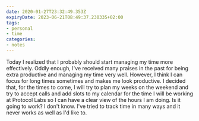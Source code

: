 ```yaml
---
date: 2020-01-27T23:32:49.353Z
expiryDate: 2023-06-21T08:49:37.230335+02:00
tags:
- personal
- time
categories:
- notes
---
```


Today I realized that I probably should start managing my time more effectively. Oddly enough, I've received many praises in the past for being extra productive and managing my time very well. However, I think I can focus for long times sometimes and makes me look productive. I decided that, for the times to come, I will try to plan my weeks on the weekend and try to accept calls and add slots to my calendar for the time I will be working at Protocol Labs so I can have a clear view of the hours I am doing. Is it going to work? I don't know. I've tried to track time in many ways and it never works as well as I'd like to.
